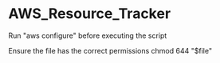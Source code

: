 # AWS_Resource_Tracker

Run "aws configure" before executing the script

Ensure the file has the correct permissions
chmod 644 "$file"

